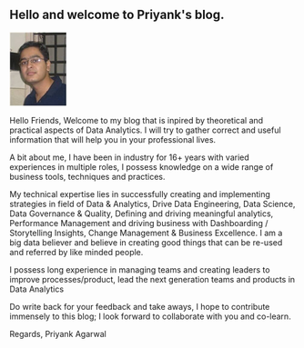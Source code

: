 ## Hello and welcome to Priyank's blog. 

![](/images/PriyankPic.jpg "Priyank")

Hello Friends, 
Welcome to my blog that is inpired by theoretical and practical aspects of Data Analytics. I will try to gather correct and useful information that will help you in your professional lives.

A bit about me, I have been in industry for 16+ years with varied experiences in multiple roles, I possess knowledge on a wide range of business tools, techniques and practices. 

My technical expertise lies in successfully creating and implementing strategies in field of Data & Analytics, Drive Data Engineering, Data Science, Data Governance & Quality, Defining and driving meaningful analytics, Performance Management and driving business with Dashboarding / Storytelling Insights, Change Management & Business Excellence. I am a big data believer and believe in creating good things that can be re-used and referred by like minded people.

I possess long experience in managing teams and creating leaders to improve processes/product, lead the next generation teams and products in Data Analytics

Do write back for your feedback and take aways, I hope to contribute immensely to this blog; I look forward to collaborate with you and co-learn.

Regards, 
Priyank Agarwal
